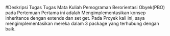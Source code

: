 #Deskripsi Tugas
Tugas Mata Kuliah Pemograman Berorientasi Obyek(PBO) pada Pertemuan Pertama ini adalah Mengimplementasikan konsep inheritance dengan extends dan set get. Pada Proyek kali ini, saya mengimplementasikan mereka dalam 3 package yang terhubung dengan baik. 
